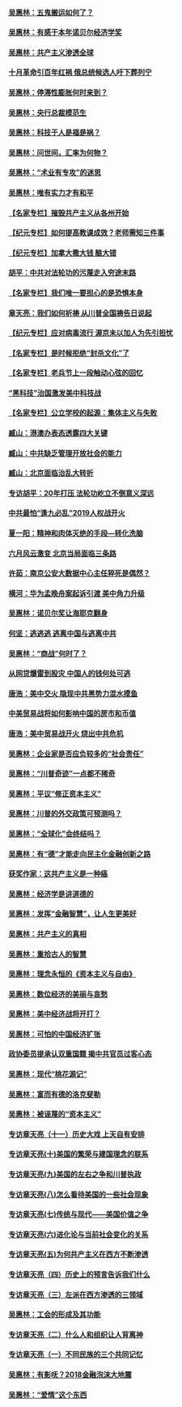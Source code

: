 #### [吴惠林：五鬼搬运如何了？](../pages/nsc423/n9925338.md?t=03121504)
#### [吴惠林：有感于本年诺贝尔经济学奖](../pages/nsc423/n9871883.md?t=03121504)
#### [吴惠林：共产主义渗透全球](../pages/nsc423/n9812748.md?t=03121504)
#### [十月革命引百年红祸 俄总统候选人吁下葬列宁](../pages/nsc423/n9810182.md?t=03121504)
#### [吴惠林：停滞性膨胀何时来到？](../pages/nsc423/n9764136.md?t=03121504)
#### [吴惠林：央行总裁模范生](../pages/nsc423/n9728134.md?t=03121504)
#### [吴惠林：科技于人是福是祸？](../pages/nsc423/n9672982.md?t=03121504)
#### [吴惠林：问世间，汇率为何物？](../pages/nsc423/n9621788.md?t=03121504)
#### [吴惠林：“术业有专攻”的迷思](../pages/nsc423/n9580363.md?t=03121504)
#### [吴惠林：唯有实力才有和平](../pages/nsc423/n9529599.md?t=03121504)
#### [【名家专栏】摧毁共产主义从各州开始](../pages/nsc423/n13076376.md?t=03121504)
#### [【纪元专栏】如何提高教课成效？老师需知三件事](../pages/nsc423/n12417848.md?t=03121504)
#### [【纪元专栏】加拿大撒大钱 酿大错](../pages/nsc423/n12406564.md?t=03121504)
#### [胡平：中共对法轮功的污蔑走入穷途末路](../pages/nsc423/n12266737.md?t=03121504)
#### [【名家专栏】我们唯一要担心的是恐惧本身](../pages/nsc423/n12073492.md?t=03121504)
#### [章天亮：我们如何祈祷 从川普全国祷告日说起](../pages/nsc423/n11944627.md?t=03121504)
#### [【纪元专栏】应对病毒流行 渥京未以加人为先引担忧](../pages/nsc423/n11875714.md?t=03121504)
#### [【名家专栏】是时候拒绝“封杀文化”了](../pages/nsc423/n11814093.md?t=03121504)
#### [【名家专栏】老兵节上一段触动心弦的回忆](../pages/nsc423/n11646016.md?t=03121504)
#### [“黑科技”治国激发美中科技战](../pages/nsc423/n11638056.md?t=03121504)
#### [【名家专栏】公立学校的起源：集体主义与失败](../pages/nsc423/n11601833.md?t=03121504)
#### [臧山：港澳办表态透露四大关键](../pages/nsc423/n11421628.md?t=03121504)
#### [臧山：中共缺乏管理开放社会的能力](../pages/nsc423/n11407457.md?t=03121504)
#### [臧山：北京面临治乱大转折](../pages/nsc423/n11406895.md?t=03121504)
#### [专访胡平：20年打压 法轮功屹立不倒意义深远](../pages/nsc423/n11398800.md?t=03121504)
#### [中共最怕“逢九必乱”2019人权战开火](../pages/nsc423/n11385248.md?t=03121504)
#### [夏一阳：精神和肉体灭绝的手段—转化洗脑](../pages/nsc423/n11368250.md?t=03121504)
#### [六月风云激变 北京当局面临三条路](../pages/nsc423/n11313668.md?t=03121504)
#### [许茹：南京公安大数据中心主任猝死是偶然？](../pages/nsc423/n11064744.md?t=03121504)
#### [横河：华为孟晚舟案起诉引渡 美中角力升级](../pages/nsc423/n11027230.md?t=03121504)
#### [吴惠林：诺贝尔奖让海耶克翻身](../pages/nsc423/n10890049.md?t=03121504)
#### [何坚：逃逃逃 逃离中国与逃离中共](../pages/nsc423/n10592891.md?t=03121504)
#### [吴惠林：“商战”何时了？](../pages/nsc423/n10573558.md?t=03121504)
#### [从网贷爆雷到股灾 中国人的钱何处可逃](../pages/nsc423/n10572800.md?t=03121504)
#### [唐浩：美中交火 隐现中共黑势力混水摸鱼](../pages/nsc423/n10544040.md?t=03121504)
#### [中美贸易战将如何影响中国的房市和币值](../pages/nsc423/n10543697.md?t=03121504)
#### [唐浩：美中贸易战开火 烧出中共危机](../pages/nsc423/n10540126.md?t=03121504)
#### [吴惠林：企业家是否应负较多的“社会责任”](../pages/nsc423/n10535022.md?t=03121504)
#### [吴惠林：“川普奇迹”一点都不稀奇](../pages/nsc423/n10512808.md?t=03121504)
#### [吴惠林：平议“修正资本主义”](../pages/nsc423/n10495724.md?t=03121504)
#### [吴惠林：川普的外交政策可预测吗？](../pages/nsc423/n10462387.md?t=03121504)
#### [吴惠林：“全球化”会终结吗？](../pages/nsc423/n10452838.md?t=03121504)
#### [吴惠林：有“德”才能走向民主化金融创新之路](../pages/nsc423/n10432292.md?t=03121504)
#### [获奖作家：这共产主义是一种癌](../pages/nsc423/n10431541.md?t=03121504)
#### [吴惠林：经济学是讲道德的](../pages/nsc423/n10398014.md?t=03121504)
#### [吴惠林：发挥“金融智慧”，让人生更美好](../pages/nsc423/n10375019.md?t=03121504)
#### [吴惠林：共产主义的真相](../pages/nsc423/n10351394.md?t=03121504)
#### [吴惠林：重拾古人的智慧](../pages/nsc423/n10337691.md?t=03121504)
#### [吴惠林：理念永恒的《资本主义与自由》](../pages/nsc423/n10316274.md?t=03121504)
#### [吴惠林：数位经济的美丽与哀愁](../pages/nsc423/n10292946.md?t=03121504)
#### [吴惠林：美中经济战将开打？](../pages/nsc423/n10258825.md?t=03121504)
#### [吴惠林：可怕的中国经济扩张](../pages/nsc423/n10219147.md?t=03121504)
#### [政协委员提承认双重国籍 揭中共官员过客心态](../pages/nsc423/n10208809.md?t=03121504)
#### [吴惠林：现代“桃花源记”](../pages/nsc423/n10185234.md?t=03121504)
#### [吴惠林：富而有德的洛克斐勒](../pages/nsc423/n10142264.md?t=03121504)
#### [吴惠林：被诬蔑的“资本主义”](../pages/nsc423/n10124816.md?t=03121504)
#### [专访章天亮（十一）历史大戏 上天自有安排](../pages/nsc423/n10094905.md?t=03121504)
#### [专访章天亮(十)美国的繁荣与建国理念的联系](../pages/nsc423/n10094899.md?t=03121504)
#### [专访章天亮(九)美国的左右之争和川普执政](../pages/nsc423/n10094889.md?t=03121504)
#### [专访章天亮(八)怎么看待美国的一些社会现象](../pages/nsc423/n10094857.md?t=03121504)
#### [专访章天亮(七)传统与现代——美国价值之争](../pages/nsc423/n10093140.md?t=03121504)
#### [专访章天亮(六)进化论与当前社会变化的关系](../pages/nsc423/n10092036.md?t=03121504)
#### [专访章天亮(五)为何共产主义在西方不断渗透](../pages/nsc423/n10083620.md?t=03121504)
#### [专访章天亮（四）历史上的预言告诉我们什么](../pages/nsc423/n10083606.md?t=03121504)
#### [专访章天亮（三）左派在西方渗透的三领域](../pages/nsc423/n10081115.md?t=03121504)
#### [吴惠林：工会的形成及其功能](../pages/nsc423/n10080633.md?t=03121504)
#### [专访章天亮（二）什么人和组织让人背离神](../pages/nsc423/n10076637.md?t=03121504)
#### [专访章天亮（一）不同民族的三个共同记忆](../pages/nsc423/n10074188.md?t=03121504)
#### [吴惠林：有影呒？2018金融泡沫大地震](../pages/nsc423/n10040534.md?t=03121504)
#### [吴惠林：“爱情”这个东西](../pages/nsc423/n10019423.md?t=03121504)
